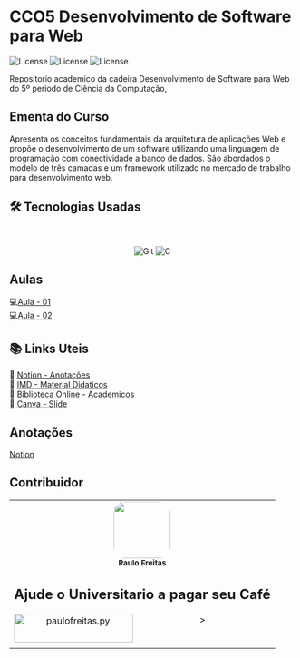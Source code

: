 # CCO5  Desenvolvimento de Software para Web
![License](https://img.shields.io/badge/Code%20License-MIT-green.svg)
![License](https://img.shields.io/badge/-learning-red.svg)
![License](https://img.shields.io/badge/UNIFG-blue.svg)

Repositorio academico da cadeira Desenvolvimento de Software para Web do 5º periodo de Ciência da Computação,
## Ementa do Curso
 Apresenta os conceitos fundamentais da arquitetura de aplicações Web e propõe o
desenvolvimento de um software utilizando uma linguagem de programação com conectividade
a banco de dados. São abordados o modelo de três camadas e um framework utilizado no mercado
de trabalho para desenvolvimento web.

## 🛠 Tecnologias Usadas
<br>
<p align="center">
<img alt="Git" src="https://img.shields.io/badge/git%20-%23F05033.svg?&style=for-the-badge&logo=git&logoColor=white"/>
<img alt="C" src="https://img.shields.io/badge/php%20-FF8800.svg?&style=for-the-badge&logo=php&logoColor=white"/>

## Aulas
💻[Aula - 01]()<br>
💻[Aula - 02](cco5-Desenvolvimento-de-Software-para-Web\Aula02)<br>
## 📚 Links Uteis

🔖 [Notion - Anotações](https://www.notion.so)<br>
🔖 [IMD - Material Didaticos](https://materialpublic.imd.ufrn.br/)<br>
🔖 [Biblioteca Online - Academicos](https://plataforma.bvirtual.com.br/)<br>
🔖 [Canva - Slide](https://www.canva.com/)<br>

  ## Anotações
  [Notion]()
  ## Contribuidor

<table>
    <td align="center"><a href="https://github.com/paulofreitas-py"><img style="border-radius: 20%;" src="https://avatars.githubusercontent.com/u/42820569?s=400&u=756d1c6a756b352a1095e7cb9289d3170f909765&v=4" width="100px;" alt=""/><br /><sub><b>Paulo Freitas</b></sub></a></br>
  
## Ajude o Universitario a pagar seu Café
<p align="center">><a href="https://www.buymeacoffee.com/paulofreitas.py"> <img align="left" src="https://cdn.buymeacoffee.com/buttons/v2/default-yellow.png" height="50" width="210" alt="paulofreitas.py" /></a></p><br>